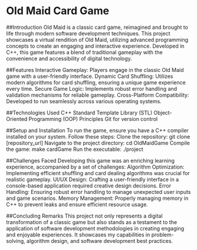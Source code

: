 # Old Maid Card Game
##Introduction
Old Maid is a classic card game, reimagined and brought to life through modern software development techniques. This project showcases a virtual rendition of Old Maid, utilizing advanced programming concepts to create an engaging and interactive experience. Developed in C++, this game features a blend of traditional gameplay with the convenience and accessibility of digital technology.

##Features
Interactive Gameplay: Players engage in the classic Old Maid game with a user-friendly interface.
Dynamic Card Shuffling: Utilizes modern algorithms for card shuffling, ensuring a unique game experience every time.
Secure Game Logic: Implements robust error handling and validation mechanisms for reliable gameplay.
Cross-Platform Compatibility: Developed to run seamlessly across various operating systems.

##Technologies Used
C++
Standard Template Library (STL)
Object-Oriented Programming (OOP) Principles
Git for version control

##Setup and Installation
To run the game, ensure you have a C++ compiler installed on your system. Follow these steps:
Clone the repository: git clone [repository_url]
Navigate to the project directory: cd OldMaidGame
Compile the game: make cardGame
Run the executable: ./project

##Challenges Faced
Developing this game was an enriching learning experience, accompanied by a set of challenges:
Algorithm Optimization: Implementing efficient shuffling and card dealing algorithms was crucial for realistic gameplay.
UI/UX Design: Crafting a user-friendly interface in a console-based application required creative design decisions.
Error Handling: Ensuring robust error handling to manage unexpected user inputs and game scenarios.
Memory Management: Properly managing memory in C++ to prevent leaks and ensure efficient resource usage.

##Concluding Remarks
This project not only represents a digital transformation of a classic game but also stands as a testament to the application of software development methodologies in creating engaging and enjoyable experiences. It showcases my capabilities in problem-solving, algorithm design, and software development best practices.
